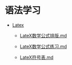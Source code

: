 # 语法学习
- [Latex](docs\语法学习\Latex\README.md)

  - [LateX数学公式排版.md](docs\语法学习\Latex\LateX数学公式排版.md)

  - [LateX数学公式练习.md](docs\语法学习\Latex\LateX数学公式练习.md)

  - [LateX符号表.md](docs\语法学习\Latex\LateX符号表.md)

